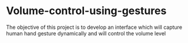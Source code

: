 # Volume-control-using-gestures
The objective of this project is to develop an interface which will capture human hand gesture dynamically and will control the volume level
